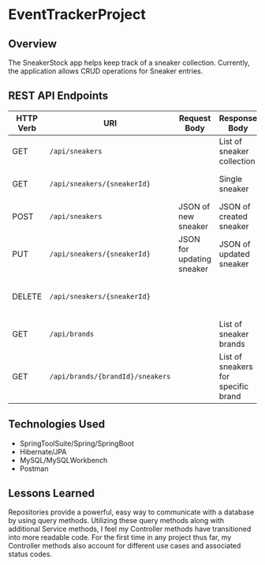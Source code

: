 # EventTrackerProject

## Overview
The SneakerStock app helps keep track of a sneaker collection. Currently, the application allows CRUD operations for Sneaker entries.

## REST API Endpoints
| HTTP Verb | URI             | Request Body | Response Body | Status |
|-----------|-----------------|--------------|---------------|---------|
| GET       | `/api/sneakers`    |              | List of sneaker collection | 200   |
| GET       | `/api/sneakers/{sneakerId}` |              | Single sneaker   | 200 or 404 |
| POST      | `/api/sneakers`    | JSON of new sneaker       | JSON of created sneaker | 201 or 400 |
| PUT       | `/api/sneakers/{sneakerId}` | JSON for updating sneaker | JSON of updated sneaker | 200, 404, or 400 |
| DELETE    | `/api/sneakers/{sneakerId}` |              | | 204, 404, or 400 |
| GET       | `/api/brands`    |              | List of sneaker brands | 200   |
| GET       | `/api/brands/{brandId}/sneakers`    |              | List of sneakers for specific brand | 200 or 404 |

## Technologies Used
- SpringToolSuite/Spring/SpringBoot
- Hibernate/JPA
- MySQL/MySQLWorkbench
- Postman

## Lessons Learned
Repositories provide a powerful, easy way to communicate with a database by using query methods. Utilizing these query methods along with additional Service methods, I feel my Controller methods have transitioned into more readable code. For the first time in any project thus far, my Controller methods also account for different use cases and associated status codes.
